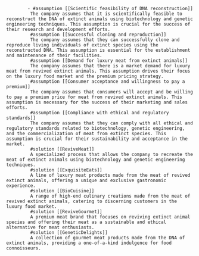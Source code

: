 			- #assumption [[Scientific feasibility of DNA reconstruction]]
			 The company assumes that it is scientifically feasible to reconstruct the DNA of extinct animals using biotechnology and genetic engineering techniques. This assumption is crucial for the success of their research and development efforts.
			 #assumption [[Successful cloning and reproduction]]
			 The company assumes that they can successfully clone and reproduce living individuals of extinct species using the reconstructed DNA. This assumption is essential for the establishment and maintenance of their facilities.
			 #assumption [[Demand for luxury meat from extinct animals]]
			 The company assumes that there is a market demand for luxury meat from revived extinct animals. This assumption drives their focus on the luxury food market and the premium pricing strategy.
			 #assumption [[Consumer acceptance and willingness to pay a premium]]
			 The company assumes that consumers will accept and be willing to pay a premium price for meat from revived extinct animals. This assumption is necessary for the success of their marketing and sales efforts.
			 #assumption [[Compliance with ethical and regulatory standards]]
			 The company assumes that they can comply with all ethical and regulatory standards related to biotechnology, genetic engineering, and the commercialization of meat from extinct species. This assumption is crucial for their sustainability and acceptance in the market.
			 #solution [[ReviveMeat]]
			 A specialized process that allows the company to recreate the meat of extinct animals using biotechnology and genetic engineering techniques.
			 #solution [[ExquisiteEats]]
			 A line of luxury meat products made from the meat of revived extinct animals, offering a unique and exclusive gastronomic experience.
			 #solution [[BioCuisine]]
			 A range of high-end culinary creations made from the meat of revived extinct animals, catering to discerning customers in the luxury food market.
			 #solution [[ReviveGourmet]]
			 A premium meat brand that focuses on reviving extinct animal species and offering their meat as a sustainable and ethical alternative for meat enthusiasts.
			 #solution [[GeneticDelights]]
			 A collection of gourmet meat products made from the DNA of extinct animals, providing a one-of-a-kind indulgence for food connoisseurs.


